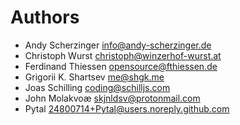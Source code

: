 <!--
  - SPDX-FileCopyrightText: 2025 Nextcloud GmbH and Nextcloud contributors
  - SPDX-License-Identifier: GPL-3.0-or-later
-->
# Authors

- Andy Scherzinger <info@andy-scherzinger.de>
- Christoph Wurst <christoph@winzerhof-wurst.at>
- Ferdinand Thiessen <opensource@fthiessen.de>
- Grigorii K. Shartsev <me@shgk.me>
- Joas Schilling <coding@schilljs.com>
- John Molakvoæ <skjnldsv@protonmail.com>
- Pytal <24800714+Pytal@users.noreply.github.com>
